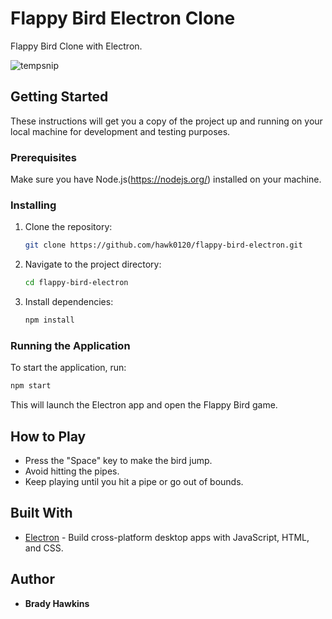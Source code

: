 # Flappy Bird Electron Clone

Flappy Bird Clone with Electron.

![tempsnip](https://github.com/hawk0120/clone-flappy-bird/assets/35853045/26d69734-1823-4c71-813f-7a7226da0cfc)


## Getting Started

These instructions will get you a copy of the project up and running on your local machine for development and testing purposes.

### Prerequisites

Make sure you have Node.js(https://nodejs.org/) installed on your machine.

### Installing

1. Clone the repository:

   ```bash
   git clone https://github.com/hawk0120/flappy-bird-electron.git
   ```

2. Navigate to the project directory:

   ```bash
   cd flappy-bird-electron
   ```

3. Install dependencies:

   ```bash
   npm install
   ```

### Running the Application

To start the application, run:

```bash
npm start
```

This will launch the Electron app and open the Flappy Bird game.

## How to Play

- Press the "Space" key to make the bird jump.
- Avoid hitting the pipes.
- Keep playing until you hit a pipe or go out of bounds.

## Built With

- [Electron](https://www.electronjs.org/) - Build cross-platform desktop apps with JavaScript, HTML, and CSS.

## Author

- **Brady Hawkins**
